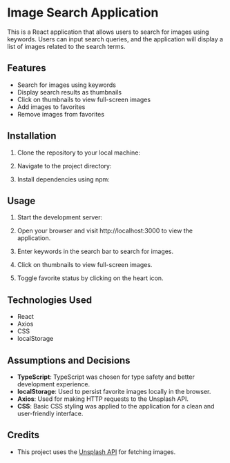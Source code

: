 # Image Search Application

This is a React application that allows users to search for images using keywords. Users can input search queries, and the application will display a list of images related to the search terms.

## Features

- Search for images using keywords
- Display search results as thumbnails
- Click on thumbnails to view full-screen images
- Add images to favorites
- Remove images from favorites

## Installation

1. Clone the repository to your local machine:

2. Navigate to the project directory:

3. Install dependencies using npm:

## Usage

1. Start the development server:

2. Open your browser and visit http://localhost:3000 to view the application.

3. Enter keywords in the search bar to search for images.

4. Click on thumbnails to view full-screen images.

5. Toggle favorite status by clicking on the heart icon.

## Technologies Used

- React
- Axios
- CSS
- localStorage

## Assumptions and Decisions

- **TypeScript**: TypeScript was chosen for type safety and better development experience.
- **localStorage**: Used to persist favorite images locally in the browser.
- **Axios**: Used for making HTTP requests to the Unsplash API.
- **CSS**: Basic CSS styling was applied to the application for a clean and user-friendly interface.

## Credits

- This project uses the [Unsplash API](https://unsplash.com/developers) for fetching images.










